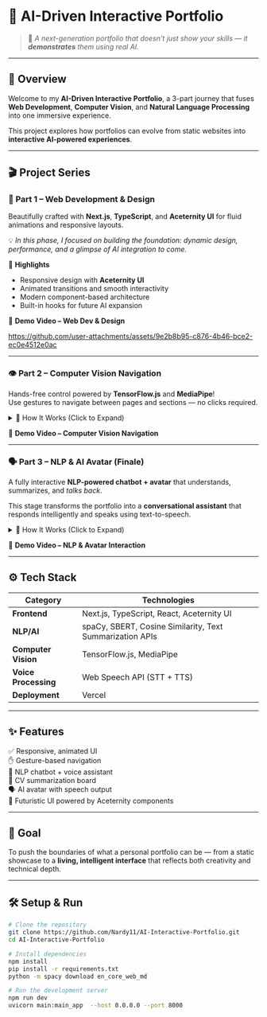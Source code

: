 # 🧠 AI-Driven Interactive Portfolio  

> 🚀 *A next-generation portfolio that doesn’t just show your skills — it **demonstrates** them using real AI.*  

---

## 🌟 Overview  

Welcome to my **AI-Driven Interactive Portfolio**, a 3-part journey that fuses **Web Development**, **Computer Vision**, and **Natural Language Processing** into one immersive experience.  

This project explores how portfolios can evolve from static websites into **interactive AI-powered experiences**.  

---

## 🎬 Project Series  

### 🧩 Part 1 – Web Development & Design  

Beautifully crafted with **Next.js**, **TypeScript**, and **Aceternity UI** for fluid animations and responsive layouts.  

💡 *In this phase, I focused on building the foundation: dynamic design, performance, and a glimpse of AI integration to come.*  

🔹 **Highlights**  
- Responsive design with **Aceternity UI**  
- Animated transitions and smooth interactivity  
- Modern component-based architecture  
- Built-in hooks for future AI expansion  

🎥 **Demo Video – Web Dev & Design**  

https://github.com/user-attachments/assets/9e2b8b95-c876-4b46-bce2-ec0e4512e0ac


---

### 👁️ Part 2 – Computer Vision Navigation  

Hands-free control powered by **TensorFlow.js** and **MediaPipe**!  
Use gestures to navigate between pages and sections — no clicks required.  

<details>
<summary>🧠 How It Works (Click to Expand)</summary>

- Real-time camera input processed with **MediaPipe Hands**  
- Gesture detection (swipes, clicks, direction) via **TensorFlow.js**  
- Integrated into React for fluid section transitions  
- Future-ready for AR/VR extensions  

</details>

🎥 **Demo Video – Computer Vision Navigation**  




---

### 🗣️ Part 3 – NLP & AI Avatar (Finale)  

A fully interactive **NLP-powered chatbot + avatar** that understands, summarizes, and *talks back*.  

This stage transforms the portfolio into a **conversational assistant** that responds intelligently and speaks using text-to-speech.  

<details>
<summary>🧠 How It Works (Click to Expand)</summary>

- **Text Preprocessing:** Tokenization, stopword removal, lemmatization  
- **NER & POS Tagging:** Extracts entities using **spaCy**  
- **Word Embeddings (SBERT):** Transforms text into semantic vectors  
- **Cosine Similarity:** Matches queries with stored answers  
- **Summarization Board:** Condenses CV into key highlights  
- **Voice Integration:** Speech-to-text + text-to-speech for hands-free chat  
- **AI Avatar:** Digital version of me that responds verbally to user questions  

</details>

🎥 **Demo Video – NLP & Avatar Interaction**  




---

## ⚙️ Tech Stack  

| Category | Technologies |
|-----------|--------------|
| **Frontend** | Next.js, TypeScript, React, Aceternity UI |
| **NLP/AI** | spaCy, SBERT, Cosine Similarity, Text Summarization APIs |
| **Computer Vision** | TensorFlow.js, MediaPipe |
| **Voice Processing** | Web Speech API (STT + TTS) |
| **Deployment** | Vercel |

---

## ✨ Features  

✅ Responsive, animated UI  
✋ Gesture-based navigation  
🧠 NLP chatbot + voice assistant  
📄 CV summarization board  
🗣️ AI avatar with speech output  
🎨 Futuristic UI powered by Aceternity components  

---

## 🧠 Goal  

To push the boundaries of what a personal portfolio can be — from a static showcase to a **living, intelligent interface** that reflects both creativity and technical depth.  

---

## 🛠️ Setup & Run  

```bash
# Clone the repository
git clone https://github.com/Nardy11/AI-Interactive-Portfolio.git
cd AI-Interactive-Portfolio

# Install dependencies
npm install
pip install -r requirements.txt
python -m spacy download en_core_web_md

# Run the development server
npm run dev
uvicorn main:main_app  --host 0.0.0.0 --port 8000
